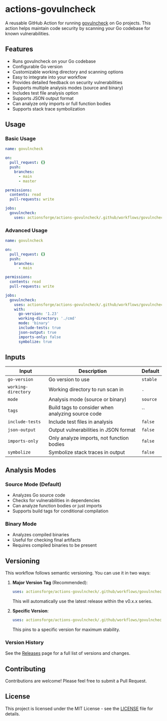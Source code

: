# actions-govulncheck

A reusable GitHub Action for running [govulncheck](https://pkg.go.dev/golang.org/x/vuln/cmd/govulncheck) on Go projects. This action helps maintain code security by scanning your Go codebase for known vulnerabilities.

## Features

- Runs govulncheck on your Go codebase
- Configurable Go version
- Customizable working directory and scanning options
- Easy to integrate into your workflow
- Provides detailed feedback on security vulnerabilities
- Supports multiple analysis modes (source and binary)
- Includes test file analysis option
- Supports JSON output format
- Can analyze only imports or full function bodies
- Supports stack trace symbolization

## Usage

### Basic Usage

```yaml
name: govulncheck

on:
  pull_request: {}
  push:
    branches:
      - main
      - master

permissions:
  contents: read
  pull-requests: write

jobs:
  govulncheck:
    uses: actionsforge/actions-govulncheck/.github/workflows/govulncheck.yml@v0
```

### Advanced Usage

```yaml
name: govulncheck

on:
  pull_request: {}
  push:
    branches:
      - main

permissions:
  contents: read
  pull-requests: write

jobs:
  govulncheck:
    uses: actionsforge/actions-govulncheck/.github/workflows/govulncheck.yml@v0
    with:
      go-version: '1.23'
      working-directory: './cmd'
      mode: 'binary'
      include-tests: true
      json-output: true
      imports-only: false
      symbolize: true
```

## Inputs

| Input | Description | Default |
|-------|-------------|---------|
| `go-version` | Go version to use | `stable` |
| `working-directory` | Working directory to run scan in | `.` |
| `mode` | Analysis mode (source or binary) | `source` |
| `tags` | Build tags to consider when analyzing source code | `` |
| `include-tests` | Include test files in analysis | `false` |
| `json-output` | Output vulnerabilities in JSON format | `false` |
| `imports-only` | Only analyze imports, not function bodies | `false` |
| `symbolize` | Symbolize stack traces in output | `false` |

## Analysis Modes

### Source Mode (Default)

- Analyzes Go source code
- Checks for vulnerabilities in dependencies
- Can analyze function bodies or just imports
- Supports build tags for conditional compilation

### Binary Mode

- Analyzes compiled binaries
- Useful for checking final artifacts
- Requires compiled binaries to be present

## Versioning

This workflow follows semantic versioning. You can use it in two ways:

1. **Major Version Tag** (Recommended):

   ```yaml
   uses: actionsforge/actions-govulncheck/.github/workflows/govulncheck.yml@v0
   ```

   This will automatically use the latest release within the v0.x.x series.

2. **Specific Version**:

   ```yaml
   uses: actionsforge/actions-govulncheck/.github/workflows/govulncheck.yml@v0.1.0
   ```

   This pins to a specific version for maximum stability.

### Version History

See the [Releases](../../releases) page for a full list of versions and changes.

## Contributing

Contributions are welcome! Please feel free to submit a Pull Request.

## License

This project is licensed under the MIT License - see the [LICENSE](LICENSE) file for details.
